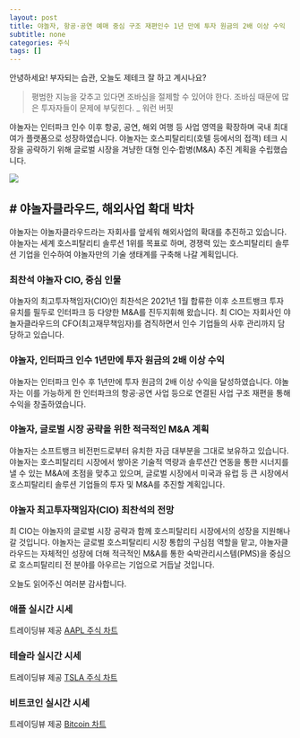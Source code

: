 ```yaml
---
layout: post
title: 야놀자, 항공·공연 예매 중심 구조 재편인수 1년 만에 투자 원금의 2배 이상 수익
subtitle: none
categories: 주식
tags: []
---
```


안녕하세요! 부자되는 습관, 오늘도 제테크 잘 하고 계시나요?

> 평범한 지능을 갖추고 있다면 조바심을 절제할 수 있어야 한다. 조바심 때문에 많은 투자자들이 문제에 부딪힌다. _ 워런 버핏



야놀자는 인터파크 인수 이후 항공, 공연, 해외 여행 등 사업 영역을 확장하며 국내 최대 여가 플랫폼으로 성장하였습니다. 야놀자는 호스피탈리티(호텔 등에서의 접객) 테크 시장을 공략하기 위해 글로벌 시장을 겨냥한 대형 인수·합병(M&A) 추진 계획을 수립했습니다.



![](https://source.unsplash.com/800x450/?luxury)

## # 야놀자클라우드, 해외사업 확대 박차
야놀자는 야놀자클라우드라는 자회사를 앞세워 해외사업의 확대를 추진하고 있습니다. 야놀자는 세계 호스피탈리티 솔루션 1위를 목표로 하며, 경쟁력 있는 호스피탈리티 솔루션 기업을 인수하여 야놀자만의 기술 생태계를 구축해 나갈 계획입니다. 

### 최찬석 야놀자 CIO, 중심 인물
야놀자의 최고투자책임자(CIO)인 최찬석은 2021년 1월 합류한 이후 소프트뱅크 투자 유치를 필두로 인터파크 등 다양한 M&A를 진두지휘해 왔습니다. 최 CIO는 자회사인 야놀자클라우드의 CFO(최고재무책임자)를 겸직하면서 인수 기업들의 사후 관리까지 담당하고 있습니다.

### 야놀자, 인터파크 인수 1년만에 투자 원금의 2배 이상 수익
야놀자는 인터파크 인수 후 1년만에 투자 원금의 2배 이상 수익을 달성하였습니다. 야놀자는 이를 가능하게 한 인터파크의 항공·공연 사업 등으로 연결된 사업 구조 재편을 통해 수익을 창출하였습니다. 

### 야놀자, 글로벌 시장 공략을 위한 적극적인 M&A 계획
야놀자는 소프트뱅크 비전펀드로부터 유치한 자금 대부분을 그대로 보유하고 있습니다. 야놀자는 호스피탈리티 시장에서 쌓아온 기술적 역량과 솔루션간 연동을 통한 시너지를 낼 수 있는 M&A에 초점을 맞추고 있으며, 글로벌 시장에서 미국과 유럽 등 큰 시장에서 호스피탈리티 솔루션 기업들의 투자 및 M&A를 추진할 계획입니다. 

### 야놀자 최고투자책임자(CIO) 최찬석의 전망
최 CIO는 야놀자의 글로벌 시장 공략과 함께 호스피탈리티 시장에서의 성장을 지원해나갈 것입니다. 야놀자는 글로벌 호스피탈리티 시장 통합의 구심점 역할을 맡고, 야놀자클라우드는 자체적인 성장에 더해 적극적인 M&A를 통한 숙박관리시스템(PMS)을 중심으로 호스피탈리티 전 분야를 아우르는 기업으로 거듭날 것입니다.

오늘도 읽어주신 여러분 감사합니다.

### 애플 실시간 시세


<!-- TradingView Widget BEGIN -->
<div class="tradingview-widget-container">
  <div id="tradingview_6a264"></div>
  <div class="tradingview-widget-copyright">트레이딩뷰 제공 <a href="https://kr.tradingview.com/symbols/NASDAQ-AAPL/" rel="noopener" target="_blank"><span class="blue-text">AAPL 주식 차트</span></a></div>
  <script type="text/javascript" src="https://s3.tradingview.com/tv.js"></script>
  <script type="text/javascript">
  new TradingView.widget(
  {
  "autosize": true,
  "symbol": "NASDAQ:AAPL",
  "interval": "D",
  "timezone": "Asia/Seoul",
  "theme": "light",
  "style": "1",
  "locale": "kr",
  "toolbar_bg": "#f1f3f6",
  "enable_publishing": false,
  "hide_top_toolbar": true,
  "hide_legend": true,
  "save_image": false,
  "container_id": "tradingview_6a264"
}
  );
  </script>
</div>
<!-- TradingView Widget END -->


### 테슬라 실시간 시세


<!-- TradingView Widget BEGIN -->
<div class="tradingview-widget-container">
  <div id="tradingview_39d77"></div>
  <div class="tradingview-widget-copyright">트레이딩뷰 제공 <a href="https://kr.tradingview.com/symbols/NASDAQ-TSLA/" rel="noopener" target="_blank"><span class="blue-text">TSLA 주식 차트</span></a></div>
  <script type="text/javascript" src="https://s3.tradingview.com/tv.js"></script>
  <script type="text/javascript">
  new TradingView.widget(
  {
  "autosize": true,
  "symbol": "NASDAQ:TSLA",
  "interval": "D",
  "timezone": "Asia/Seoul",
  "theme": "light",
  "style": "1",
  "locale": "kr",
  "toolbar_bg": "#f1f3f6",
  "enable_publishing": false,
  "hide_top_toolbar": true,
  "hide_legend": true,
  "save_image": false,
  "container_id": "tradingview_39d77"
}
  );
  </script>
</div>
<!-- TradingView Widget END -->


### 비트코인 실시간 시세


<!-- TradingView Widget BEGIN -->
<div class="tradingview-widget-container">
  <div id="tradingview_3f91e"></div>
  <div class="tradingview-widget-copyright">트레이딩뷰 제공 <a href="https://kr.tradingview.com/symbols/BTCUSD/?exchange=BITSTAMP" rel="noopener" target="_blank"><span class="blue-text">Bitcoin 차트</span></a></div>
  <script type="text/javascript" src="https://s3.tradingview.com/tv.js"></script>
  <script type="text/javascript">
  new TradingView.widget(
  {
  "autosize": true,
  "symbol": "BITSTAMP:BTCUSD",
  "interval": "D",
  "timezone": "Asia/Seoul",
  "theme": "light",
  "style": "1",
  "locale": "kr",
  "toolbar_bg": "#f1f3f6",
  "enable_publishing": false,
  "hide_top_toolbar": true,
  "hide_legend": true,
  "save_image": false,
  "container_id": "tradingview_3f91e"
}
  );
  </script>
</div>
<!-- TradingView Widget END -->

